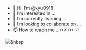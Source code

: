 - 👋 Hi, I’m @kyu0918
- 👀 I’m interested in ...
- 🌱 I’m currently learning ...
- 💞️ I’m looking to collaborate on ...
- 📫 How to reach me ...ㅇㄻㅇㄴㄹ

<img src="https://img.shields.io/badge/Python-3766AB?style=flat-square&logo=Python&logoColor=white"/></a>&nbsp
<!---
kyu0918/kyu0918 is a ✨ special ✨ repository because its `README.md` (this file) appears on your GitHub profile.
You can click the Preview link to take a look at your changes.
--->
